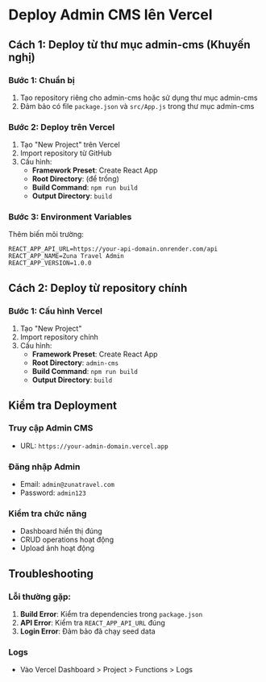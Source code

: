 # Deploy Admin CMS lên Vercel

## Cách 1: Deploy từ thư mục admin-cms (Khuyến nghị)

### Bước 1: Chuẩn bị

1. Tạo repository riêng cho admin-cms hoặc sử dụng thư mục admin-cms
2. Đảm bảo có file `package.json` và `src/App.js` trong thư mục admin-cms

### Bước 2: Deploy trên Vercel

1. Tạo "New Project" trên Vercel
2. Import repository từ GitHub
3. Cấu hình:
   - **Framework Preset**: Create React App
   - **Root Directory**: (để trống)
   - **Build Command**: `npm run build`
   - **Output Directory**: `build`

### Bước 3: Environment Variables

Thêm biến môi trường:

```env
REACT_APP_API_URL=https://your-api-domain.onrender.com/api
REACT_APP_NAME=Zuna Travel Admin
REACT_APP_VERSION=1.0.0
```

## Cách 2: Deploy từ repository chính

### Bước 1: Cấu hình Vercel

1. Tạo "New Project"
2. Import repository chính
3. Cấu hình:
   - **Framework Preset**: Create React App
   - **Root Directory**: `admin-cms`
   - **Build Command**: `npm run build`
   - **Output Directory**: `build`

## Kiểm tra Deployment

### Truy cập Admin CMS

- URL: `https://your-admin-domain.vercel.app`

### Đăng nhập Admin

- Email: `admin@zunatravel.com`
- Password: `admin123`

### Kiểm tra chức năng

- Dashboard hiển thị đúng
- CRUD operations hoạt động
- Upload ảnh hoạt động

## Troubleshooting

### Lỗi thường gặp:

1. **Build Error**: Kiểm tra dependencies trong `package.json`
2. **API Error**: Kiểm tra `REACT_APP_API_URL` đúng
3. **Login Error**: Đảm bảo đã chạy seed data

### Logs

- Vào Vercel Dashboard > Project > Functions > Logs
